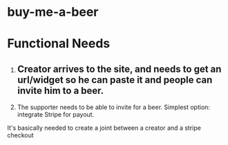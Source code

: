 # buy-me-a-beer

# Functional Needs
1. Creator arrives to the site, and needs to get an url/widget so he can paste it and people can invite him to a beer.
    - 

2. The supporter needs to be able to invite for a beer.
    Simplest option: integrate Stripe for payout.


It's basically needed to create a joint between a creator and a stripe checkout